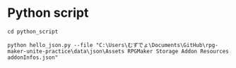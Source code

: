 # Python script

```shell
cd python_script

python hello_json.py --file "C:\Users\むずでょ\Documents\GitHub\rpg-maker-unite-practice\data\json\Assets RPGMaker Storage Addon Resources addonInfos.json"
```

